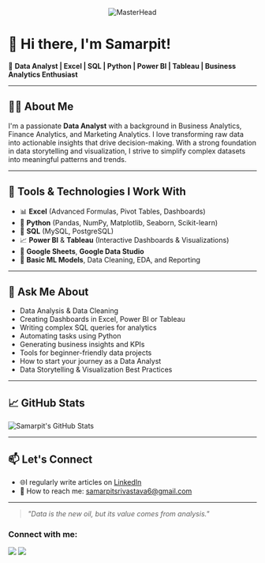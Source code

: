 
<p align="center">
  <img src="https://your-image-url.com/banner.png" alt="MasterHead"/>
</p>

# 👋 Hi there, I'm Samarpit!

🎯 **Data Analyst | Excel | SQL | Python | Power BI | Tableau | Business Analytics Enthusiast**

---

## 👨‍💻 About Me

I'm a passionate **Data Analyst** with a background in Business Analytics, Finance Analytics, and Marketing Analytics. I love transforming raw data into actionable insights that drive decision-making. With a strong foundation in data storytelling and visualization, I strive to simplify complex datasets into meaningful patterns and trends.

---

## 🔧 Tools & Technologies I Work With

- 📊 **Excel** (Advanced Formulas, Pivot Tables, Dashboards)
- 🐍 **Python** (Pandas, NumPy, Matplotlib, Seaborn, Scikit-learn)
- 🧮 **SQL** (MySQL, PostgreSQL)
- 📈 **Power BI** & **Tableau** (Interactive Dashboards & Visualizations)
- 📁 **Google Sheets**, **Google Data Studio**
- 🧠 **Basic ML Models**, Data Cleaning, EDA, and Reporting

---

## 💬 Ask Me About

- Data Analysis & Data Cleaning  
- Creating Dashboards in Excel, Power BI or Tableau  
- Writing complex SQL queries for analytics  
- Automating tasks using Python  
- Generating business insights and KPIs  
- Tools for beginner-friendly data projects  
- How to start your journey as a Data Analyst  
- Data Storytelling & Visualization Best Practices  

---

## 📈 GitHub Stats

![Samarpit's GitHub Stats](https://github-readme-stats.vercel.app/api?username=YOUR_USERNAME&show_icons=true&theme=tokyonight&hide_title=true)

---

## 📫 Let's Connect

- 🌐I regularly write articles on [LinkedIn](https://www.linkedin.com/in/samarpit25)
- 📧 How to reach me: [samarpitsrivastava6@gmail.com](mailto:samarpitsrivastava6@gmail.com)  

---

> *"Data is the new oil, but its value comes from analysis."*



### Connect with me:

<p align="left">
<a href="https://twitter.com/yourhandle"><img src="https://img.icons8.com/color/48/000000/twitter--v1.png"/></a>
<a href="https://www.linkedin.com/in/samarpit25"><img src="https://img.icons8.com/color/48/000000/linkedin.png"/></a>
</p>
